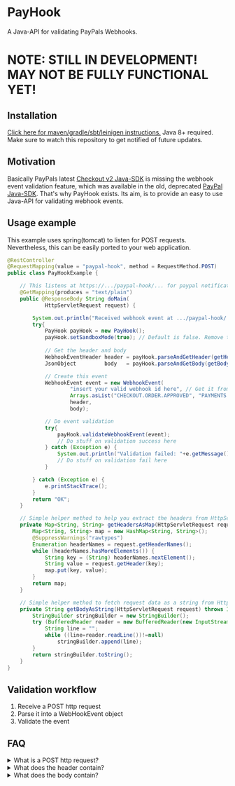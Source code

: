 # PayHook
A Java-API for validating PayPals Webhooks.
# NOTE: STILL IN DEVELOPMENT! MAY NOT BE FULLY FUNCTIONAL YET!
## Installation
[Click here for maven/gradle/sbt/leinigen instructions.](https://jitpack.io/#Osiris-Team/PayHook/LATEST)
Java 8+ required.
Make sure to watch this repository to get notified of future updates.
## Motivation
Basically PayPals latest [Checkout v2 Java-SDK](https://github.com/paypal/Checkout-Java-SDK)
is missing the webhook event validation feature, which was available in the old, deprecated
[PayPal Java-SDK](https://github.com/paypal/PayPal-Java-SDK).
That's why PayHook exists. Its aim, is to provide an easy to use Java-API for validating
webhook events.
## Usage example
This example uses spring(tomcat) to listen for POST requests. 
Nevertheless, this can be easily ported to your web application.
```java
@RestController
@RequestMapping(value = "paypal-hook", method = RequestMethod.POST)
public class PayHookExample {

    // This listens at https://.../paypal-hook/... for paypal notification messages and returns a text as response.
    @GetMapping(produces = "text/plain")
    public @ResponseBody String doMain(
            HttpServletRequest request) {

        System.out.println("Received webhook event at .../paypal-hook/...");
        try{
            PayHook payHook = new PayHook();
            payHook.setSandboxMode(true); // Default is false. Remove this in production.
            
            // Get the header and body
            WebhookEventHeader header = payHook.parseAndGetHeader(getHeadersAsMap(request));
            JsonObject         body   = payHook.parseAndGetBody(getBodyAsString(request));

            // Create this event
            WebhookEvent event = new WebhookEvent(
                    "insert your valid webhook id here", // Get it from here: https://developer.paypal.com/developer/applications/
                    Arrays.asList("CHECKOUT.ORDER.APPROVED", "PAYMENTS.PAYMENT.CREATED"), // Insert your valid event type here. Full list of all event types/name here: https://developer.paypal.com/docs/api-basics/notifications/webhooks/event-names
                    header,
                    body);

            // Do event validation
            try{
                payHook.validateWebhookEvent(event);
                // Do stuff on validation success here
            } catch (Exception e) {
                System.out.println("Validation failed: "+e.getMessage());
                // Do stuff on validation fail here
            }

        } catch (Exception e) {
            e.printStackTrace();
        }
        return "OK";
    }

    // Simple helper method to help you extract the headers from HttpServletRequest object.
    private Map<String, String> getHeadersAsMap(HttpServletRequest request) {
        Map<String, String> map = new HashMap<String, String>();
        @SuppressWarnings("rawtypes")
        Enumeration headerNames = request.getHeaderNames();
        while (headerNames.hasMoreElements()) {
            String key = (String) headerNames.nextElement();
            String value = request.getHeader(key);
            map.put(key, value);
        }
        return map;
    }

    // Simple helper method to fetch request data as a string from HttpServletRequest object.
    private String getBodyAsString(HttpServletRequest request) throws IOException {
        StringBuilder stringBuilder = new StringBuilder();
        try (BufferedReader reader = new BufferedReader(new InputStreamReader(request.getInputStream()))){
            String line = "";
            while ((line=reader.readLine())!=null)
                stringBuilder.append(line);
        }
        return stringBuilder.toString();
    }
}
```
## Validation workflow
1. Receive a POST http request
2. Parse it into a WebHookEvent object
3. Validate the event
## FAQ
<div>
<details>
  <summary>What is a POST http request?</summary>
Every request has a header and a body.
By design, the POST request method requests that a web server accepts the data enclosed in the body of the request message, most likely for storing it.
</details>
<details>
  <summary>What does the header contain?</summary>
In our case it contains: content-length, paypal-transmission-sig,
paypal-cert-url, paypal-auth-algo, correlation-id,
paypal-transmission-id, client_pid,
accept, cal_poolstack, paypal-transmission-time, paypal-auth-version,
host, content-type and finally the user-agent.
</details>
<details>
  <summary>What does the body contain?</summary>
The body is a json string with a bunch of event specific data.
For more details see the paypal docs: <a href="https://developer.paypal.com/docs/api-basics/notifications/webhooks/notification-messages/">webhooks/notification-messages</a>
</details>
</div>
